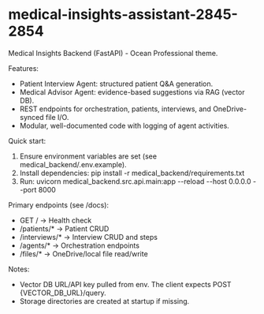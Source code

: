 # medical-insights-assistant-2845-2854

Medical Insights Backend (FastAPI) - Ocean Professional theme.

Features:
- Patient Interview Agent: structured patient Q&A generation.
- Medical Advisor Agent: evidence-based suggestions via RAG (vector DB).
- REST endpoints for orchestration, patients, interviews, and OneDrive-synced file I/O.
- Modular, well-documented code with logging of agent activities.

Quick start:
1) Ensure environment variables are set (see medical_backend/.env.example).
2) Install dependencies:
   pip install -r medical_backend/requirements.txt
3) Run:
   uvicorn medical_backend.src.api.main:app --reload --host 0.0.0.0 --port 8000

Primary endpoints (see /docs):
- GET /                         -> Health check
- /patients/*                   -> Patient CRUD
- /interviews/*                 -> Interview CRUD and steps
- /agents/*                     -> Orchestration endpoints
- /files/*                      -> OneDrive/local file read/write

Notes:
- Vector DB URL/API key pulled from env. The client expects POST {VECTOR_DB_URL}/query.
- Storage directories are created at startup if missing.
